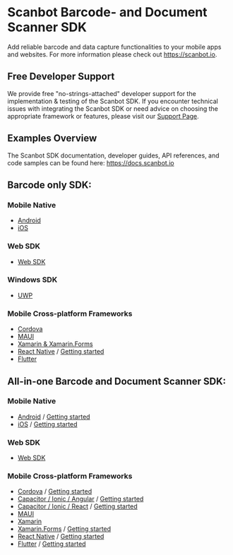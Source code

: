 # Scanbot Barcode- and Document Scanner SDK
Add reliable barcode and data capture functionalities to your mobile apps and websites. 
For more information please check out https://scanbot.io.


## Free Developer Support

We provide free "no-strings-attached" developer support for the implementation & testing of the Scanbot SDK.
If you encounter technical issues with integrating the Scanbot SDK or need advice on choosing the appropriate
framework or features, please visit our [Support Page](https://docs.scanbot.io/support/).


## Examples Overview
The Scanbot SDK documentation, developer guides, API references, and code samples can be found here: 
https://docs.scanbot.io


## Barcode only SDK:

### Mobile Native
- [Android](https://github.com/doo/scanbot-barcode-scanner-sdk-example-android)
- [iOS](https://github.com/doo/scanbot-barcode-scanner-sdk-example-ios)

### Web SDK
- [Web SDK](https://github.com/doo/scanbot-sdk-example-web)

### Windows SDK
- [UWP](https://github.com/doo/scanbot-barcode-scanner-sdk-example-windows)

### Mobile Cross-platform Frameworks
- [Cordova](https://github.com/doo/scanbot-barcode-scanner-sdk-example-cordova-ionic)
- [MAUI](https://github.com/doo/scanbot-barcode-sdk-maui-example)
- [Xamarin & Xamarin.Forms](https://github.com/doo/scanbot-barcode-scanner-sdk-example-xamarin)
- [React Native](https://github.com/doo/scanbot-barcode-scanner-sdk-example-react-native) / [Getting started](https://scanbot.io/blog/react-native-scanner-tutorial/)
- [Flutter](https://github.com/doo/scanbot-barcode-scanner-sdk-example-flutter)


## All-in-one Barcode and Document Scanner SDK:

### Mobile Native
- [Android](https://github.com/doo/scanbot-sdk-example-android) / [Getting started](https://scanbot.io/blog/android-app-development-tutorial/)
- [iOS](https://github.com/doo/scanbot-sdk-example-ios) / [Getting started](https://scanbot.io/blog/ios-app-development-tutorial/)

### Web SDK
- [Web SDK](https://github.com/doo/scanbot-sdk-example-web)

### Mobile Cross-platform Frameworks
- [Cordova](https://github.com/doo/scanbot-sdk-example-ionic) / [Getting started](https://scanbot.io/blog/cordova-tutorial-how-to-integrate-our-scanning-functionalities/)
- [Capacitor / Ionic / Angular](https://github.com/doo/scanbot-sdk-example-capacitor-ionic) / [Getting started](https://scanbot.io/blog/ionic-capacitor-scanner-tutorial/)
- [Capacitor / Ionic / React](https://github.com/doo/scanbot-sdk-example-ionic-react) / [Getting started](https://scanbot.io/blog/ionic-capacitor-scanner-tutorial/)
- [MAUI](https://github.com/doo/scanbot-sdk-maui-example)
- [Xamarin](https://github.com/doo/scanbot-sdk-example-xamarin)
- [Xamarin.Forms](https://github.com/doo/scanbot-sdk-example-xamarin-forms) / [Getting started](https://scanbot.io/blog/xamarin-forms-tutorial-sdk/)
- [React Native](https://github.com/doo/scanbot-sdk-example-react-native) / [Getting started](https://scanbot.io/blog/react-native-app-tutorial-how-to-integrate-our-scanning-functionalities/)
- [Flutter](https://github.com/doo/scanbot-sdk-example-flutter) / [Getting started](https://scanbot.io/blog/flutter-scanner-add-scanning-features-to-ios-and-android-flutter-apps/)
